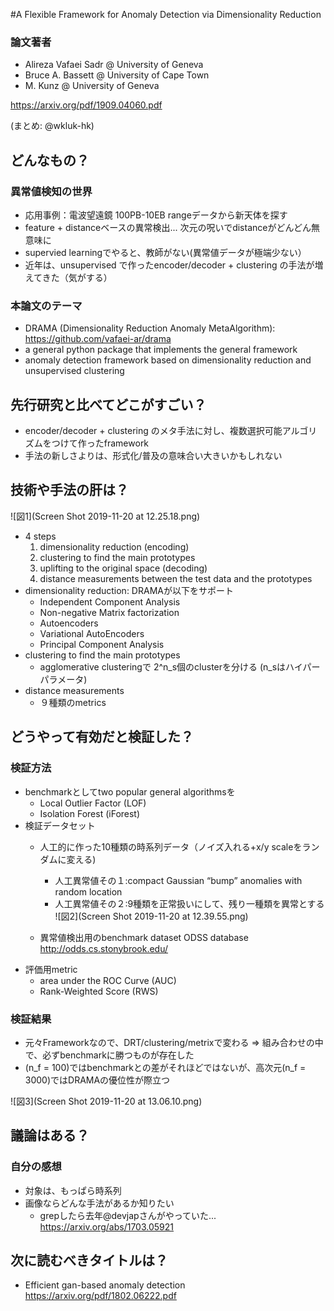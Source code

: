 #A Flexible Framework for Anomaly Detection via Dimensionality Reduction
 
### 論文著者
- Alireza Vafaei Sadr @ University of Geneva
- Bruce A. Bassett @ University of Cape Town
- M. Kunz @ University of Geneva

<https://arxiv.org/pdf/1909.04060.pdf>

(まとめ: @wkluk-hk)

## どんなもの？
### 異常値検知の世界
- 応用事例：電波望遠鏡 100PB-10EB rangeデータから新天体を探す
- feature + distanceベースの異常検出... 次元の呪いでdistanceがどんどん無意味に
- supervied learningでやると、教師がない(異常値データが極端少ない）
- 近年は、unsupervised で作ったencoder/decoder + clustering の手法が増えてきた（気がする）

### 本論文のテーマ 
- DRAMA (Dimensionality Reduction Anomaly MetaAlgorithm):  <https://github.com/vafaei-ar/drama>
- a general python package that implements the general framework
- anomaly detection framework based on dimensionality reduction and unsupervised clustering


## 先行研究と比べてどこがすごい？
- encoder/decoder + clustering のメタ手法に対し、複数選択可能アルゴリズムをつけて作ったframework
- 手法の新しさよりは、形式化/普及の意味合い大きいかもしれない

## 技術や手法の肝は？
![図1](Screen Shot 2019-11-20 at 12.25.18.png)

- 4 steps
	1. dimensionality reduction (encoding)
	2. clustering to find the main prototypes
	3. uplifting to the original space (decoding)
	4. distance measurements between the test data and the prototypes
- dimensionality reduction: DRAMAが以下をサポート
	- Independent Component Analysis
	- Non-negative Matrix factorization
	- Autoencoders 
	- Variational AutoEncoders
	- Principal Component Analysis
- clustering to find the main prototypes
	- agglomerative clusteringで 2^n_s個のclusterを分ける (n_sはハイパーパラメータ)
- distance measurements 
	- ９種類のmetrics

## どうやって有効だと検証した？
### 検証方法
- benchmarkとしてtwo popular general algorithmsを
	- Local Outlier Factor (LOF)
	- Isolation Forest (iForest)
- 検証データセット
	- 人工的に作った10種類の時系列データ（ノイズ入れる+x/y scaleをランダムに変える)
		- 人工異常値その１:compact Gaussian “bump” anomalies with random location
		- 人工異常値その２:9種類を正常扱いにして、残り一種類を異常とする
![図2](Screen Shot 2019-11-20 at 12.39.55.png)
		
		
	- 異常値検出用のbenchmark dataset ODSS database <http://odds.cs.stonybrook.edu/>
- 評価用metric
	- area under the ROC Curve (AUC) 
	- Rank-Weighted Score (RWS)

### 検証結果
- 元々Frameworkなので、DRT/clustering/metrixで変わる => 組み合わせの中で、必ずbenchmarkに勝つものが存在した
- (n_f = 100)ではbenchmarkとの差がそれほどではないが、高次元(n_f = 3000)ではDRAMAの優位性が際立つ

![図3](Screen Shot 2019-11-20 at 13.06.10.png)
	
	
		
## 議論はある？

### 自分の感想
- 対象は、もっぱら時系列 
- 画像ならどんな手法があるか知りたい 
	- grepしたら去年@devjapさんがやっていた...  <https://arxiv.org/abs/1703.05921>


## 次に読むべきタイトルは？
- Efficient gan-based anomaly detection <https://arxiv.org/pdf/1802.06222.pdf>